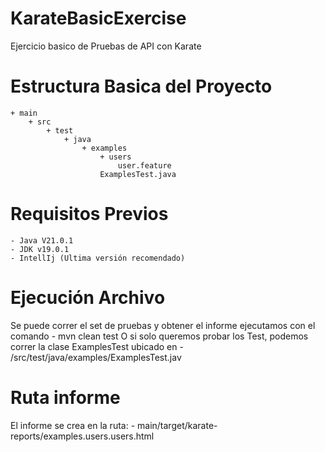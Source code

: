 # KarateBasicExercise
Ejercicio basico de Pruebas de API con Karate

# Estructura Basica del Proyecto

	+ main
		+ src
			+ test
				+ java
					+ examples
						+ users
							user.feature
						ExamplesTest.java
						

# Requisitos Previos
	- Java V21.0.1
	- JDK v19.0.1
	- IntellIj (Ultima versión recomendado)

# Ejecución Archivo

Se puede correr el set de pruebas y obtener el informe ejecutamos con el comando
	- mvn clean test
O si solo queremos probar los Test, podemos correr la clase ExamplesTest ubicado en
	- /src/test/java/examples/ExamplesTest.jav
	
# Ruta informe
El informe se crea en la ruta:
	- main/target/karate-reports/examples.users.users.html
	

	


